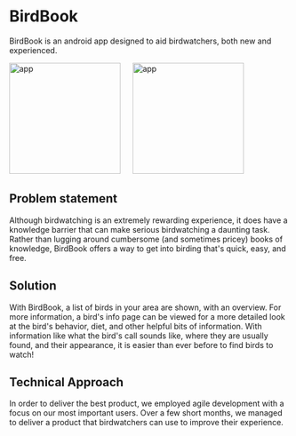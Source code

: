 # BirdBook

BirdBook is an android app designed to aid birdwatchers, both new and experienced.

<p> <img src="https://github.com/LapuaLazuli/BirdBook/blob/JFlaherty347-patch-1/readmeImages/Screenshot2.jpg" alt="app" width="200"> &emsp; <img src="https://github.com/LapuaLazuli/BirdBook/blob/JFlaherty347-patch-1/readmeImages/Screenshot1.jpg" alt="app" width="200"> </p>

## Problem statement

Although birdwatching is an extremely rewarding experience, it does have a knowledge barrier that can make serious birdwatching a daunting task. Rather than lugging around cumbersome (and sometimes pricey) books of knowledge, BirdBook offers a way to get into birding that's quick, easy, and free. 

## Solution

With BirdBook, a list of birds in your area are shown, with an overview. For more information, a bird's info page can be viewed for a more detailed look at the bird's behavior, diet, and other helpful bits of information. With information like what the bird's call sounds like, where they are usually found, and their appearance, it is easier than ever before to find birds to watch!

## Technical Approach

In order to deliver the best product, we employed agile development with a focus on our most important users. Over a few short months, we managed to deliver a product that birdwatchers can use to improve their experience.
